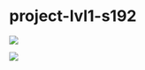 # project-lvl1-s192

<a href="https://codeclimate.com/github/PushinAP/project-lvl1-s192/maintainability"><img src="https://api.codeclimate.com/v1/badges/39f2b366c08bed03c644/maintainability" /></a>

<a href="https://codeclimate.com/github/PushinAP/project-lvl1-s192/test_coverage"><img src="https://api.codeclimate.com/v1/badges/39f2b366c08bed03c644/test_coverage" /></a>
